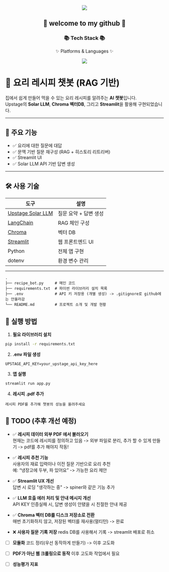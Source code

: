 <div align=center>
<img src="https://capsule-render.vercel.app/api?type=waving&color=auto&height=200&section=header&text=first_project&fontSize=90" />
</div>
	<div align=center>
		<h2>🌱 welcome to my github 🌱</h2>
		<h3>📚 Tech Stack 📚</h3>
		<p>✨ Platforms & Languages ✨</p>
	</div>

<div align="center">
	<img src="https://img.shields.io/badge/python-007396?style=flat&logo=python&logoColor=white" />
</div>

# 🍳 요리 레시피 챗봇 (RAG 기반)

집에서 쉽게 만들어 먹을 수 있는 요리 레시피를 알려주는 **AI 챗봇**입니다.  
Upstage의 **Solar LLM**, **Chroma 벡터DB**, 그리고 **Streamlit**을 활용해 구현되었습니다.

---

## 🧠 주요 기능

- ✅ 요리에 대한 질문에 대답
- ✅ 문맥 기반 질문 재구성 (RAG + 히스토리 리트리버)
- ✅ Streamlit UI
- ✅ Solar LLM API 기반 답변 생성

---

## 🛠️ 사용 기술

| 도구 | 설명 |
|------|------|
| [Upstage Solar LLM](https://docs.upstage.ai) | 질문 요약 + 답변 생성 |
| [LangChain](https://docs.langchain.com) | RAG 체인 구성 |
| [Chroma](https://docs.trychroma.com) | 벡터 DB |
| [Streamlit](https://streamlit.io) | 웹 프론트엔드 UI |
| Python | 전체 앱 구현 |
| dotenv | 환경 변수 관리 |

---

```
.
├── recipe_bot.py     # 메인 코드
├── requirements.txt  # 파이썬 라이브러리 설치 목록
├── .env              # API 키 저장용 (개별 생성) -> .gitignore로 github에는 안올라감 
└── README.md         # 프로젝트 소개 및 개발 현황
```

## 🚀 실행 방법

1. **필요 라이브러리 설치**

```bash
pip install -r requirements.txt

```
2. **.env 파일 생성**

```env
UPSTAGE_API_KEY=your_upstage_api_key_here
```
3. **앱 실행**

```bash
streamlit run app.py
```

4. **레시피 .pdf 추가**
```
레시피 PDF를 추가해 챗봇의 성능을 올려주세요
```

## 📌 TODO (추후 개선 예정)

- ✅ **레시피 데이터 외부 PDF 에서 불러오기**  
  현재는 코드에 레시피를 정의하고 있음 -> 외부 파일로 분리, 추가 할 수 있게 만들기 -> pdf를 추가 해야지 작동!

- ✅ **레시피 추천 기능**  
  사용자의 재료 입력이나 이전 질문 기반으로 요리 추천  
  예: “냉장고에 두부, 파 있어요” -> 가능한 요리 제안

- ✅ **Streamlit UX 개선**  
  답변 시 로딩 "생각하는 중" -> spiner와 같은 기능 추가

- ✅ **LLM 호출 에러 처리 및 안내 메시지 개선**  
  API KEY 인증실패 시, 답변 생성이 안됐을 시 친절한 안내 제공

- ✅ **Chroma 벡터 DB를 디스크 저장소로 전환**  
  매번 초기화하지 않고, 저장된 벡터를 재사용(멀티턴) -> 완료

- ❌ **사용자 질문 기록 저장**
  redis DB를 사용해서 기록 -> streamlit 배포로 취소

- [ ] **모듈화**
  코드 정리(우선 동작하게 만들기) -> 이후 고도화

- [ ] **PDF가 아닌 웹 크롤링으로 동작**
  이후 고도화 작업에서 필요
  
- [ ] **성능평가 지표**